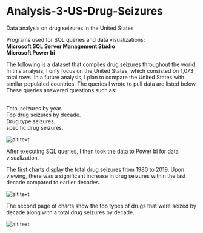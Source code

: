 # Analysis-3-US-Drug-Seizures
Data analysis on drug seizures in the United States

Programs used for SQL queries and data visualizations:<br>
<b>Microsoft SQL Server Management Studio</b><br>
<b>Microsoft Power bi</b>

The following is a dataset that compiles drug seizures
throughout the world. In this analysis, I only focus on
the United States, which consisted on 1,073 total rows.
In a future analysis, I plan to compare the United States
with similar populated countries.
The queries I wrote to pull data are
listed below. These queries answered questions such as: 

<br>Total seizures by year.
<br>Top drug seizures by decade.
<br>Drug type seizures.
<br>specific drug seizures.

![alt text](https://github.com/justinjfisher90/Analysis3-US-Drug-Seizures/blob/main/sqlsc.PNG)

After executing SQL queries, I then took the data to Power bi
for data visualization.

The first charts display the total drug seizures from 1980
to 2019. Upon viewing, there was a significant increase in drug
seizures within the last decade compared to earlier decades.

![alt text](https://github.com/justinjfisher90/Analysis3-US-Drug-Seizures/blob/main/drug_seizuresc.PNG)

The second page of charts show the top types of drugs that were
seized by decade along with a total drug
seizures by decade.

![alt text](https://github.com/justinjfisher90/Analysis3-US-Drug-Seizures/blob/main/drug_seizuresc2.PNG)


